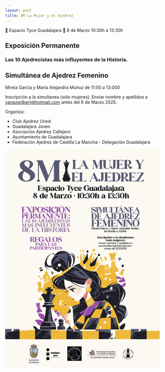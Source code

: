 ```yaml
---
layout: post
title: 8M La Mujer y el Ajedrez
---
```


📍 Espacio Tyce Guadalajara
📅 8 de Marzo 10:30h a 13:30h

## Exposición Permanente
### Las 10 Ajedrecistas más influyentes de la Historia. 

## Simultánea de Ajedrez Femenino 

Mireia Garcia y María Alejandra Muñoz de 11:00 a 13:000

Inscripción a la simultanea (sólo mujeres). Enviar nombre y apellidos a yanezwilbert@hotmail.com antes del 6 de Marzo 2025. 

Organiza: 

- Club Ajedrez Uned
- Guadalajara Joven
- Asociación Ajedrez Callejero
- Ayuntamiento de Guadalajara
- Federación Ajedrez de Castilla La Mancha - Delegación Guadalajara

![8M La Mujer y el Ajedrez](/assets/2025-03-08-la-mujer-y-el-ajedrez.jpg)
